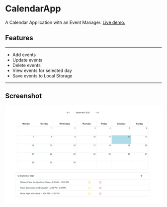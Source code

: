 # CalendarApp
A Calendar Application with an Event Manager. [Live demo.](https://mycalendarapp.netlify.app/)
## Features
---
 * Add events
 * Update events
 * Delete events
 * View events for selected day
 * Save events to Local Storage
---
## Screenshot
![Screenshot](/images/screenshot.png)


